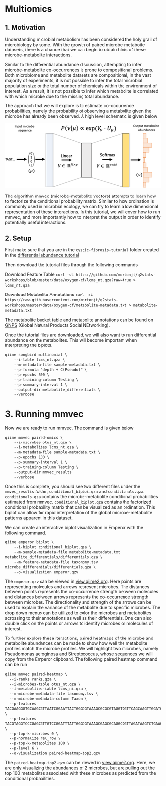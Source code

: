 # Multiomics

## 1. Motivation

Understanding microbial metabolism has been considered the holy grail of microbiology by some.
With the growth of paired microbe-metaboite datasets, there is a chance that we can begin to
obtain hints of these microbe-metabolite interactions.

Similar to the differential abundance discussion, attempting to infer microbe-metabolite co-occurrences is prone to compositional problems.  Both microbiome and metabolite datasets are compositional, in the vast majority of experiments, it is not possible to infer the total microbial population size or the total number of chemicals within the environment of interest.  As a result, it is not possible to infer which metabolite is correlated with which microbe due to the missing total abundance.

The approach that we will explore is to estimate co-occurrence probabilities, namely the probability of observing a metabolite given the microbe has already been observed.  A high level schematic is given below

![](../img/mmvec.png)

The algorithm mmvec (microbe-metabolite vectors) attempts to learn how to factorize the conditional probability matrix. Similar to how ordination is commonly used in microbial ecology, we can try to learn a low dimensional representation of these interactions.  In this tutorial, we will cover how to run mmvec, and more importantly how to interpret the output in order to identify potentially useful interactions.

## 2. Setup

First make sure that you are in the `cystic-fibrosis-tutorial` folder created in the [differential abundance tutorial](https://github.com/mortonjt/q2stats-workshops/blob/master/lessons/differential-abundance.md#2-setup)

Then download the tutorial files through the following commands

Download Feature Table
`curl -sL https://github.com/mortonjt/q2stats-workshops/blob/master/data/oxygen-cf/lcms_nt.qza?raw=true > lcms_nt.qza`

Download Metabolite Annotations
`curl -sL https://raw.githubusercontent.com/mortonjt/q2stats-workshops/master/data/oxygen-cf/metabolite-metadata.txt > metabolite-metadata.txt`

The metabolite bucket table and metabolite annotations can be found on [GNPS](https://gnps.ucsd.edu/ProteoSAFe/status.jsp?task=34d825dbf4e9466e81d809faf814995b) (Global Natural Products Social NEtworking).

Once the tutorial files are downloaded, we will also want to run differential abundance on the metabolites.  This will become important when interpreting the biplots.

```
qiime songbird multinomial \
	--i-table lcms_nt.qza \
	--m-metadata-file sample-metadata.txt \
	--p-formula "depth + C(Pseudo)" \
	--p-epochs 500 \
	--p-training-column Testing \
	--p-summary-interval 1 \
	--output-dir metabolite_differentials \
	--verbose
```

# 3. Running mmvec

Now we are ready to run mmvec.  The command is given below

```
qiime mmvec paired-omics \
	--i-microbes otus_nt.qza \
	--i-metabolites lcms_nt.qza \
	--m-metadata-file sample-metadata.txt \
	--p-epochs 100 \
	--p-summary-interval 1 \
	--p-training-column Testing \
	--output-dir mmvec_results
	--verbose
```

Once this is complete, you should see two different files under the `mmvec_results` folder, `conditional_biplot.qza` and `conditionals.qza`.  `conditionals.qza` contains the microbe-metabolite conditional probabilities estimated from mmvec.  `conditional_biplot.qza` contains the factorized conditional probability matrix that can be visualized as an ordination.  This biplot can allow for rapid interpretation of the global microbe-metabolite patterns apparent in this dataset.

We can create an interactive biplot visualization in Emperor with the following command.

```
qiime emperor biplot \
	--i-biplot conditional_biplot.qza \
	--m-sample-metadata-file metabolite-metadata.txt metabolite_differentials/differentials.qza \
	--m-feature-metadata-file taxonomy.tsv microbe_differentials/differentials.qza \
	--o-visualization emperor.qzv
```

The `emperor.qzv` can be viewed in [view.qiime2.org](https://view.qiime2.org/).  Here points are representing molecules and arrows represent microbes.  The distances between points represents the co-occurrence strength between molecules and distances between arrows represents the co-occurrence strength between microbes. The directionality and strength of the arrows can be used to explain the variance of the metabolite due to specific microbes. The drop down menus can be utilized to color the microbes and metabolites acrossing to their annotations as well as their differentials.  One can also double click on the points or arrows to identify microbes or molecules of interest.

To further explore these iteractions, paired heatmaps of the microbe and metabolite abundances can be made to show how well the metabolite profiles match the microbe profiles.
We will highlight two microbes, namely Pseudomonas aeroginosa and Streptococcus, whose sequences we will copy from the Emperor clipboard.  The following paired heatmap command can be run
```
qiime mmvec paired-heatmap \
  --i-ranks ranks.qza \
  --i-microbes-table otus_nt.qza \
  --i-metabolites-table lcms_nt.qza \
  --m-microbe-metadata-file taxonomy.tsv \
  --m-microbe-metadata-column Taxon \
  --p-features TACGAAGGGTGCAAGCGTTAATCGGAATTACTGGGCGTAAAGCGCGCGTAGGTGGTTCAGCAAGTTGGATGTGAAATCCCCGGGCTCAACCTGGGAACTGCATCCAAAACTACTGAGCTAGAGTACGGTAGAGGGTGGTGGAATTTCCTG \
  --p-features TACGTAGGTCCCGAGCGTTGTCCGGATTTATTGGGCGTAAAGCGAGCGCAGGCGGTTAGATAAGTCTGAAGTTAAAGGCTGTGGCTTAACCATAGTAGGCTTTGGAAACTGTTTAACTTGAGTGCAAGAGGGGAGAGTGGAATTCCATGT \
  --p-top-k-microbes 0 \
  --p-normalize rel_row \
  --p-top-k-metabolites 100 \
  --p-level 6 \
  --o-visualization paired-heatmap-top2.qzv
```

The `paired-heatmap-top2.qzv` can be viewed in [view.qiime2.org](https://view.qiime2.org/). Here, we are only visualizing the abundances of 2 microbes, but are pulling out the top 100 metabolites associated with these microbes as predicted from the conditional probabilities.
